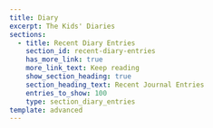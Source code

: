 ```yaml
---
title: Diary
excerpt: The Kids' Diaries
sections:
  - title: Recent Diary Entries
    section_id: recent-diary-entries
    has_more_link: true
    more_link_text: Keep reading
    show_section_heading: true
    section_heading_text: Recent Journal Entries
    entries_to_show: 100
    type: section_diary_entries
template: advanced
---
```

